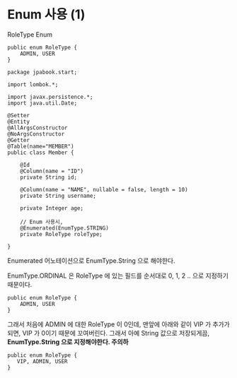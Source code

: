 # Enum 사용 \(1\)

RoleType Enum

```text
public enum RoleType {
    ADMIN, USER
}
```



```text
package jpabook.start;

import lombok.*;

import javax.persistence.*;
import java.util.Date;

@Setter
@Entity
@AllArgsConstructor
@NoArgsConstructor
@Getter
@Table(name="MEMBER")
public class Member {

    @Id
    @Column(name = "ID")
    private String id;

    @Column(name = "NAME", nullable = false, length = 10)
    private String username;

    private Integer age;

    // Enum 사용시, 
    @Enumerated(EnumType.STRING)
    private RoleType roleType;

}
```

Enumerated 어노테이션으로 EnumType.String 으로 해야한다. 

EnumType.ORDINAL 은 RoleType 에 있는 필드를 순서대로 0, 1, 2 .. 으로 지정하기 때문이다.

```text
public enum RoleType {
    ADMIN, USER
}
```

그래서 처음에 ADMIN 에 대한 RoleType 이 0인데, 맨앞에 아래와 같이 VIP 가 추가가 되면, VIP 가 0이기 때문에 꼬여버린다. 그래서 아예 String 값으로 저장되게끔, **EnumType.String  으로 지정해야한다. 주의하**

```text
public enum RoleType {
   VIP, ADMIN, USER
}
```

